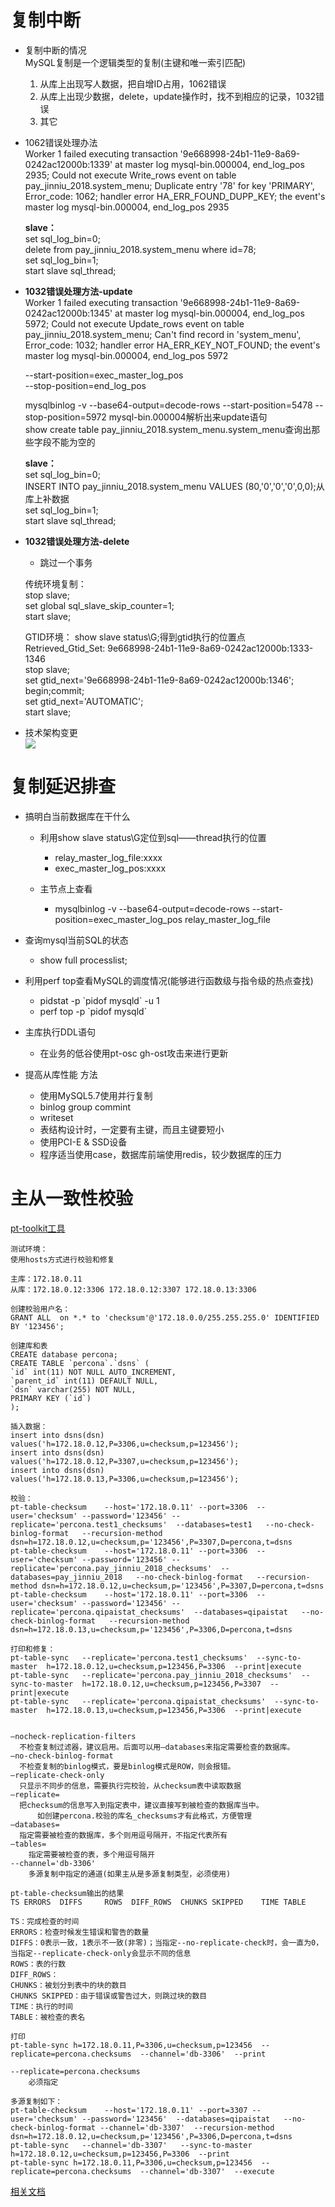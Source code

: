 # 复制中断

- 复制中断的情况  
  MySQL复制是一个逻辑类型的复制(主键和唯一索引匹配)
  1. 从库上出现写人数据，把自增ID占用，1062错误
  2. 从库上出现少数据，delete，update操作时，找不到相应的记录，1032错误
  3. 其它

- 1062错误处理办法  
	Worker 1 failed executing transaction '9e668998-24b1-11e9-8a69-0242ac12000b:1339' at master log mysql-bin.000004, end_log_pos 2935; Could not execute Write_rows event on table pay_jinniu_2018.system_menu; Duplicate entry '78' for key 'PRIMARY', Error_code: 1062; handler error HA_ERR_FOUND_DUPP_KEY; the event's master log mysql-bin.000004, end_log_pos 2935  
	
	**slave：**   
	set sql_log_bin=0;  
	delete from pay_jinniu_2018.system_menu where id=78;  
	set sql_log_bin=1;  
	start slave sql_thread;  


- **1032错误处理方法-update**  
	Worker 1 failed executing transaction '9e668998-24b1-11e9-8a69-0242ac12000b:1345' at master log mysql-bin.000004, end_log_pos 5972; Could not execute Update_rows event on table pay_jinniu_2018.system_menu; Can't find record in 'system_menu', Error_code: 1032; handler error HA_ERR_KEY_NOT_FOUND; the event's master log mysql-bin.000004, end_log_pos 5972
	
	--start-position=exec_master_log_pos   
	--stop-position=end_log_pos  
	
	mysqlbinlog -v --base64-output=decode-rows --start-position=5478  --stop-position=5972 mysql-bin.000004解析出来update语句      
	show create table pay_jinniu_2018.system_menu.system_menu查询出那些字段不能为空的  
	
	**slave：**   
	set sql_log_bin=0;  
	INSERT INTO pay_jinniu_2018.system_menu  VALUES (80,'0','0','0',0,0);从库上补数据  
	set sql_log_bin=1;  
	start slave sql_thread;  

- **1032错误处理方法-delete**   
	- 跳过一个事务   
	
	传统环境复制：								
	stop slave;   
	set global sql_slave_skip_counter=1;    
	start slave;    
	
	GTID环境：
	show slave status\G;得到gtid执行的位置点   
	Retrieved_Gtid_Set: 9e668998-24b1-11e9-8a69-0242ac12000b:1333-1346   
	stop slave;   
	set gtid_next='9e668998-24b1-11e9-8a69-0242ac12000b:1346';   
	begin;commit;   
	set gtid_next='AUTOMATIC';   
	start slave;    
	

- 技术架构变更  
![](images/故障处理1.jpg) 





# 复制延迟排查

- 搞明白当前数据库在干什么
	- 利用show slave status\G定位到sql——thread执行的位置
		- relay_master_log_file:xxxx
		- exec_master_log_pos:xxxx
	
	- 主节点上查看
		- mysqlbinlog -v --base64-output=decode-rows --start-position=exec\_master\_log\_pos relay\_master\_log\_file
- 查询mysql当前SQL的状态
	- show full processlist;

- 利用perf top查看MySQL的调度情况(能够进行函数级与指令级的热点查找)  
	- pidstat -p \`pidof mysqld\` -u 1
	- perf top -p \`pidof mysqld\` 
	
- 主库执行DDL语句
	- 在业务的低谷使用pt-osc gh-ost攻击来进行更新

- 提高从库性能 方法
	- 使用MySQL5.7使用并行复制
	- binlog group commint
	- writeset
	- 表结构设计时，一定要有主键，而且主键要短小
	- 使用PCI-E & SSD设备
	- 程序适当使用case，数据库前端使用redis，较少数据库的压力
	

# 主从一致性校验

[pt-toolkit工具](https://www.percona.com/downloads/percona-toolkit/LATEST/)   
```
测试环境：
使用hosts方式进行校验和修复

主库：172.18.0.11
从库：172.18.0.12:3306 172.18.0.12:3307 172.18.0.13:3306   

创建校验用户名：
GRANT ALL  on *.* to 'checksum'@'172.18.0.0/255.255.255.0' IDENTIFIED BY '123456';  

创建库和表
CREATE database percona;
CREATE TABLE `percona`.`dsns` (
`id` int(11) NOT NULL AUTO_INCREMENT,
`parent_id` int(11) DEFAULT NULL,
`dsn` varchar(255) NOT NULL,
PRIMARY KEY (`id`)
);

插入数据：
insert into dsns(dsn) values('h=172.18.0.12,P=3306,u=checksum,p=123456');
insert into dsns(dsn) values('h=172.18.0.12,P=3307,u=checksum,p=123456');
insert into dsns(dsn) values('h=172.18.0.13,P=3306,u=checksum,p=123456');

校验：
pt-table-checksum    --host='172.18.0.11' --port=3306  --user='checksum' --password='123456' --replicate='percona.test1_checksums'  --databases=test1   --no-check-binlog-format   --recursion-method dsn=h=172.18.0.12,u=checksum,p='123456',P=3307,D=percona,t=dsns
pt-table-checksum    --host='172.18.0.11' --port=3306  --user='checksum' --password='123456' --replicate='percona.pay_jinniu_2018_checksums'  --databases=pay_jinniu_2018   --no-check-binlog-format   --recursion-method dsn=h=172.18.0.12,u=checksum,p='123456',P=3307,D=percona,t=dsns
pt-table-checksum    --host='172.18.0.11' --port=3306  --user='checksum' --password='123456' --replicate='percona.qipaistat_checksums'  --databases=qipaistat   --no-check-binlog-format   --recursion-method dsn=h=172.18.0.13,u=checksum,p='123456',P=3306,D=percona,t=dsns

打印和修复：
pt-table-sync   --replicate='percona.test1_checksums'  --sync-to-master  h=172.18.0.12,u=checksum,p=123456,P=3306  --print|execute
pt-table-sync   --replicate='percona.pay_jinniu_2018_checksums'  --sync-to-master  h=172.18.0.12,u=checksum,p=123456,P=3307  --print|execute
pt-table-sync   --replicate='percona.qipaistat_checksums'  --sync-to-master  h=172.18.0.13,u=checksum,p=123456,P=3306  --print|execute


–nocheck-replication-filters 
  不检查复制过滤器，建议启用。后面可以用–databases来指定需要检查的数据库。 
–no-check-binlog-format 
  不检查复制的binlog模式，要是binlog模式是ROW，则会报错。 
–replicate-check-only 
  只显示不同步的信息，需要执行完校验，从checksum表中读取数据
–replicate= 
  把checksum的信息写入到指定表中，建议直接写到被检查的数据库当中。 
	  如创建percona.校验的库名_checksums才有此格式，方便管理
–databases= 
  指定需要被检查的数据库，多个则用逗号隔开，不指定代表所有
–tables= 
	指定需要被检查的表，多个用逗号隔开
--channel='db-3306'
	多源复制中指定的通道(如果主从是多源复制类型，必须使用)

pt-table-checksum输出的结果
TS ERRORS  DIFFS     ROWS  DIFF_ROWS  CHUNKS SKIPPED    TIME TABLE

TS：完成检查的时间
ERRORS：检查时候发生错误和警告的数量
DIFFS：0表示一致，1表示不一致(非零)；当指定--no-replicate-check时，会一直为0，当指定--replicate-check-only会显示不同的信息
ROWS：表的行数
DIFF_ROWS： 
CHUNKS：被划分到表中的块的数目
CHUNKS SKIPPED：由于错误或警告过大，则跳过块的数目
TIME：执行的时间
TABLE：被检查的表名

打印
pt-table-sync h=172.18.0.11,P=3306,u=checksum,p=123456  --replicate=percona.checksums  --channel='db-3306'  --print

--replicate=percona.checksums
	必须指定

多源复制如下：
pt-table-checksum    --host='172.18.0.11' --port=3307 --user='checksum' --password='123456'  --databases=qipaistat   --no-check-binlog-format --channel='db-3307'  --recursion-method dsn=h=172.18.0.12,u=checksum,p='123456',P=3306,D=percona,t=dsns
pt-table-sync   --channel='db-3307'   --sync-to-master  h=172.18.0.12,u=checksum,p=123456,P=3306  --print
pt-table-sync h=172.18.0.11,P=3306,u=checksum,p=123456  --replicate=percona.checksums  --channel='db-3307'  --execute 
```
[相关文档](https://www.percona.com/doc/percona-toolkit/LATEST/pt-table-checksum.html)
